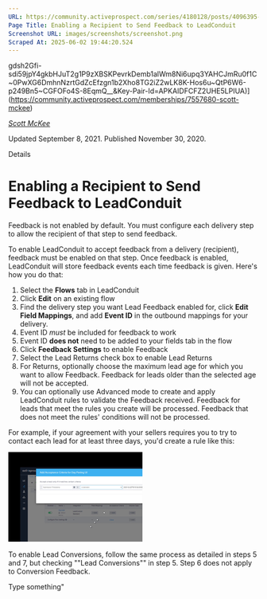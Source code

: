 ```yaml
---
URL: https://community.activeprospect.com/series/4180128/posts/4096395-enabling-a-recipient-to-send-feedback-to-leadconduit
Page Title: Enabling a Recipient to Send Feedback to LeadConduit
Screenshot URL: images/screenshots/screenshot.png
Scraped At: 2025-06-02 19:44:20.524
---
```

gdsh2Gfi-sdi59jpY4gkbHJuT2g1P9zXBSKPevrkDemb1alWm8Ni6upq3YAHCJmRu0f1C~0PwXG6DmhnNzrtGdZcEfzgn1b2Xho8TG2iZ2wLK8K-Hos6u~QtP6W6-p249Bn5~CGFOFo4S-8EqmQ__&Key-Pair-Id=APKAIDFCFZ2UHE5LPIUA)](https://community.activeprospect.com/memberships/7557680-scott-mckee)

[_Scott McKee_](https://community.activeprospect.com/memberships/7557680-scott-mckee)

Updated September 8, 2021. Published November 30, 2020.

Details

# Enabling a Recipient to Send Feedback to LeadConduit

Feedback is not enabled by default. You must configure each delivery step to allow the recipient of that step to send feedback.

To enable LeadConduit to accept feedback from a delivery (recipient), feedback must be enabled on that step. Once feedback is enabled, LeadConduit will store feedback events each time feedback is given. Here's how you do that:

1. Select the **Flows** tab in LeadConduit
2. Click **Edit** on an existing flow
3. Find the delivery step you want Lead Feedback enabled for, click **Edit Field Mappings**, and add **Event ID** in the outbound mappings for your delivery.
1. Event ID _must_ be included for feedback to work
2. Event ID **does not** need to be added to your fields tab in the flow
4. Click **Feedback Settings** to enable Feedback
5. Select the Lead Returns check box to enable Lead Returns
6. For Returns, optionally choose the maximum lead age for which you want to allow Feedback. Feedback for leads older than the selected age will not be accepted.
7. You can optionally use Advanced mode to create and apply LeadConduit rules to validate the Feedback received. Feedback for leads that meet the rules you create will be processed. Feedback that does not meet the rules' conditions will not be processed.

For example, if your agreement with your sellers requires you to try to contact each lead for at least three days, you'd create a rule like this:

![](images/image-1.png)

To enable Lead Conversions, follow the same process as detailed in steps 5 and 7, but checking ""Lead Conversions"" in step 5. Step 6 does not apply to Conversion Feedback.

Type something"
